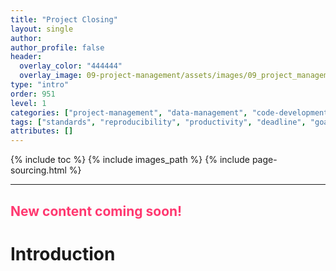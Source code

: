 ```yaml
---
title: "Project Closing"
layout: single
author:
author_profile: false
header:
  overlay_color: "444444"
  overlay_image: 09-project-management/assets/images/09_project_management_banner.png
type: "intro"
order: 951
level: 1
categories: ["project-management", "data-management", "code-development", "documentation", "version-control"]
tags: ["standards", "reproducibility", "productivity", "deadline", "goals", "objectives", "strategy", "knowledge-retention", "publication"]
attributes: []
---
```


{% include toc %}
{% include images_path %}
{% include page-sourcing.html %}

---


## <span style="color: #ff3870;">New content coming soon!</span>

# Introduction
